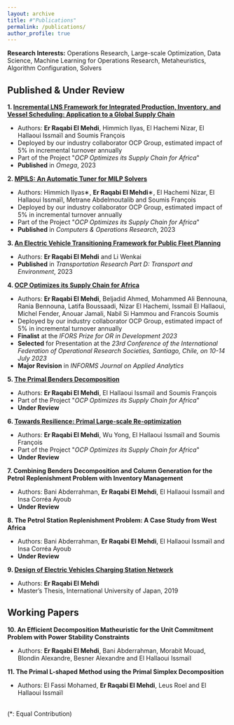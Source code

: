 ```yaml
---
layout: archive
title: #"Publications"
permalink: /publications/
author_profile: true
---
```


**Research Interests:** Operations Research, Large-scale Optimization, Data Science, Machine Learning for Operations Research, Metaheuristics, Algorithm Configuration, Solvers

Published & Under Review
------

**1. [Incremental LNS Framework for Integrated Production, Inventory, and Vessel Scheduling: Application to a Global Supply Chain](https://www.sciencedirect.com/science/article/pii/S0305048322002274)**
 - Authors: **Er Raqabi El Mehdi**, Himmich Ilyas, El Hachemi Nizar, El Hallaoui Issmaïl and Soumis François
 - Deployed by our industry collaborator OCP Group, estimated impact of 5% in incremental turnover annually
 - Part of the Project "*OCP Optimizes its Supply Chain for Africa*"
 - **Published** in *Omega*, 2023

**2. [MPILS: An Automatic Tuner for MILP Solvers](https://www.sciencedirect.com/science/article/pii/S0305054823002083)** 
 - Authors: Himmich Ilyas∗, **Er Raqabi El Mehdi**∗, El Hachemi Nizar, El Hallaoui Issmaïl, Metrane Abdelmoutalib and Soumis François
 - Deployed by our industry collaborator OCP Group, estimated impact of 5% in incremental turnover annually
 - Part of the Project "*OCP Optimizes its Supply Chain for Africa*"
 - **Published** in *Computers & Operations Research*, 2023

**3. [An Electric Vehicle Transitioning Framework for Public Fleet Planning](https://www.sciencedirect.com/science/article/pii/S1361920923001293)**
 - Authors: **Er Raqabi El Mehdi** and Li Wenkai 
 - **Published** in *Transportation Research Part D: Transport and Environment*, 2023

**4. [OCP Optimizes its Supply Chain for Africa](https://www.gerad.ca/en/papers/G-2023-29)**
 - Authors: **Er Raqabi El Mehdi**, Beljadid Ahmed, Mohammed Ali Bennouna, Rania Bennouna, Latifa Boussaadi, Nizar El Hachemi, Issmail El Hallaoui, Michel Fender, Anouar Jamali, Nabil Si Hammou and Francois Soumis
 - Deployed by our industry collaborator OCP Group, estimated impact of 5% in incremental turnover annually
 - **Finalist** at the *IFORS Prize for OR in Development 2023*
 - **Selected** for Presentation at the *23rd Conference of the International Federation of Operational Research Societies, Santiago, Chile, on 10-14 July 2023*
 - **Major Revision** in *INFORMS Journal on Applied Analytics*

**5. [The Primal Benders Decomposition](https://www.gerad.ca/en/papers/G-2023-27)** 
 - Authors: **Er Raqabi El Mehdi**, El Hallaoui Issmaïl and Soumis François
 - Part of the Project "*OCP Optimizes its Supply Chain for Africa*"
 - **Under Review**
 
**6. [Towards Resilience: Primal Large-scale Re-optimization](https://www.gerad.ca/en/papers/G-2023-28)**
 - Authors: **Er Raqabi El Mehdi**, Wu Yong, El Hallaoui Issmaïl and Soumis François
 - Part of the Project "*OCP Optimizes its Supply Chain for Africa*"
 - **Under Review**

**7. Combining  Benders Decomposition and Column Generation for the Petrol Replenishment Problem with Inventory Management**
 - Authors: Bani Abderrahman, **Er Raqabi El Mehdi**, El Hallaoui Issmaïl and Insa Corréa Ayoub
- **Under Review**

**8. The Petrol Station Replenishment Problem: A Case Study from West Africa**
 - Authors: Bani Abderrahman, **Er Raqabi El Mehdi**, El Hallaoui Issmaïl and Insa Corréa Ayoub
- **Under Review**

**9. [Design of Electric Vehicles Charging Station Network](https://www.iuj.ac.jp/mlic/theses/thesis_details.cfm?ID=2B7015)**
 - Authors: **Er Raqabi El Mehdi** 
 - Master’s Thesis, International University of Japan, 2019

Working Papers
------

**10. An Efficient Decomposition Matheuristic for the Unit Commitment Problem with Power Stability Constraints**
 - Authors: **Er Raqabi El Mehdi**, Bani Abderrahman, Morabit Mouad, Blondin Alexandre, Besner Alexandre and El Hallaoui Issmaïl

**11. The Primal L-shaped Method using the Primal Simplex Decomposition**
 - Authors: El Fassi Mohamed, **Er Raqabi El Mehdi**, Leus Roel and El Hallaoui Issmaïl

<br>
(*: Equal Contribution)